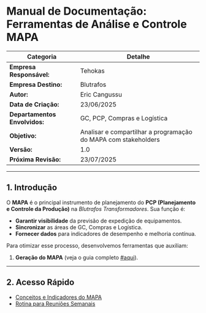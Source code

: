 # Manual de Documentação: Ferramentas de Análise e Controle MAPA  

| **Categoria**         | **Detalhe**                                  |
|-----------------------|---------------------------------------------|
| **Empresa Responsável:** | Tehokas                                   |
| **Empresa Destino:**  | Blutrafos                                   |
| **Autor:**           | Eric Cangussu                               |
| **Data de Criação:**  | 23/06/2025                                  |
| **Departamentos Envolvidos:** | GC, PCP, Compras e Logística         |
| **Objetivo:**        | Analisar e compartilhar a programação do MAPA com stakeholders |
| **Versão:**          | 1.0                                         |
| **Próxima Revisão:**  | 23/07/2025                                  |

---

## **1. Introdução**  

O **MAPA** é o principal instrumento de planejamento do **PCP (Planejamento e Controle da Produção)** na *Blutrafos Transformadores*. Sua função é:  

- **Garantir visibilidade** da previsão de expedição de equipamentos.  
- **Sincronizar** as áreas de GC, Compras e Logística.  
- **Fornecer dados** para indicadores de desempenho e melhoria contínua.  

Para otimizar esse processo, desenvolvemos ferramentas que auxiliam:  

1. **Geração do MAPA** (veja o guia completo [#aqui](/docs/pcp/gerar_mapa/index.md)).  


---

## **2. Acesso Rápido**  

- [Conceitos e Indicadores do MAPA](analise_mapa.md)  
- [Rotina para Reuniões Semanais](reuniao_mapa.md)  